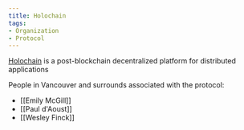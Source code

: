 ```yaml
---
title: Holochain
tags:
- Organization
- Protocol
---
```


[Holochain](https://holochain.org) is a post-blockchain decentralized platform for distributed applications

People in Vancouver and surrounds associated with the protocol:

* [[Emily McGill]]
* [[Paul d'Aoust]]
* [[Wesley Finck]]

